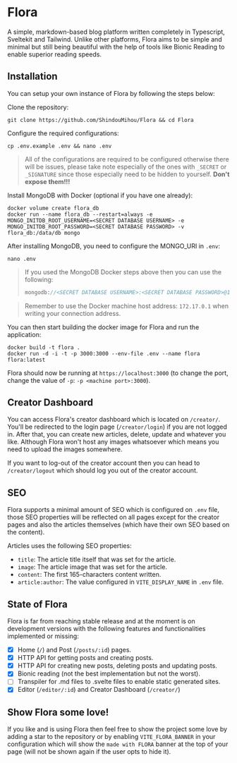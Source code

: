 # Flora
A simple, markdown-based blog platform written completely in Typescript, Sveltekit and Tailwind. Unlike other platforms, Flora aims to be simple and minimal but still being beautiful with the help of tools like Bionic Reading to enable superior reading speeds.

## Installation
You can setup your own instance of Flora by following the steps below:

Clone the repository:
```shell
git clone https://github.com/ShindouMihou/Flora && cd Flora
```

Configure the required configurations:
```shell
cp .env.example .env && nano .env
```

> All of the configurations are required to be configured otherwise there will be issues, please take note especially of the ones with `_SECRET` or `_SIGNATURE` since those especially need to be hidden to yourself. **Don't expose them!!!**

Install MongoDB with Docker (optional if you have one already):
```shell
docker volume create flora_db
docker run --name flora_db --restart=always -e MONGO_INITDB_ROOT_USERNAME=<SECRET DATABASE USERNAME> -e MONGO_INITDB_ROOT_PASSWORD=<SECRET DATABASE PASSWORD> -v flora_db:/data/db mongo
```

After installing MongoDB, you need to configure the MONGO_URI in `.env`:
```shell
nano .env
```

> If you used the MongoDB Docker steps above then you can use the following:
> ```java
> mongodb://<SECRET DATABASE USERNAME>:<SECRET DATABASE PASSWORD>@172.17.0.1:27017/?authSource=admin
> ```

> Remember to use the Docker machine host address: `172.17.0.1` when writing your connection address.

You can then start building the docker image for Flora and run the application:
```shell
docker build -t flora .
docker run -d -i -t -p 3000:3000 --env-file .env --name flora flora:latest
```

Flora should now be running at `https://localhost:3000` (to change the port, change the value of `-p`: `-p <machine port>:3000`).

## Creator Dashboard
You can access Flora's creator dashboard which is located on `/creator/`. You'll be redirected to the login page (`/creator/login`) if you are not logged in. After that, you can create new articles, delete, update and whatever you like. Although Flora won't host any images whatsoever which means you need to upload the images somewhere.

If you want to log-out of the creator account then you can head to `/creator/logout` which should log you out of the creator account.

## SEO
Flora supports a minimal amount of SEO which is configured on `.env` file, those SEO properties will be reflected on all pages except for the creator pages and also the articles themselves (which have their own SEO based on the content). 

Articles uses the following SEO properties:
- `title`: The article title itself that was set for the article.
- `image`: The article image that was set for the article.
- `content`: The first 165-characters content written.
- `article:author`: The value configured in `VITE_DISPLAY_NAME` in `.env` file.

## State of Flora
Flora is far from reaching stable release and at the moment is on development versions with the following features and functionalities implemented or missing:
- [x] Home (`/`) and Post (`/posts/:id`) pages.
- [x] HTTP API for getting posts and creating posts.
- [x] HTTP API for creating new posts, deleting posts and updating posts.
- [x] Bionic reading (not the best implementation but not the worst).
- [ ] Transpiler for .md files to .svelte files to enable static generated sites.
- [x] Editor (`/editor/:id`) and Creator Dashboard (`/creator/`)

## Show Flora some love!
If you like and is using Flora then feel free to show the project some love by adding a star to the repository or by enabling `VITE_FLORA_BANNER` in your configuration which will show the `made with FLORA` banner at the top of your page (will not be shown again if the user opts to hide it).
